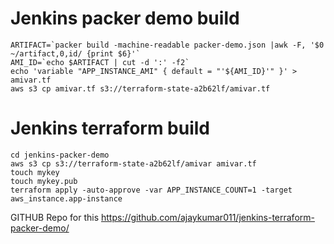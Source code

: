 # Jenkins packer demo build
```
ARTIFACT=`packer build -machine-readable packer-demo.json |awk -F, '$0 ~/artifact,0,id/ {print $6}'`
AMI_ID=`echo $ARTIFACT | cut -d ':' -f2`
echo 'variable "APP_INSTANCE_AMI" { default = "'${AMI_ID}'" }' > amivar.tf
aws s3 cp amivar.tf s3://terraform-state-a2b62lf/amivar.tf
```

# Jenkins terraform build
```
cd jenkins-packer-demo
aws s3 cp s3://terraform-state-a2b62lf/amivar amivar.tf
touch mykey
touch mykey.pub
terraform apply -auto-approve -var APP_INSTANCE_COUNT=1 -target aws_instance.app-instance
```

GITHUB Repo for this
https://github.com/ajaykumar011/jenkins-terraform-packer-demo/